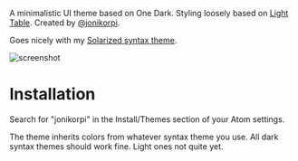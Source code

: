 A minimalistic UI theme based on One Dark. Styling loosely based on [Light Table](http://lighttable.com). Created by [@jonikorpi](https://twitter.com/jonikorpi).

Goes nicely with my [Solarized syntax theme](https://atom.io/themes/jonikorpi-atom-solarized-syntax).

![screenshot](https://dl.dropboxusercontent.com/u/1231109/Screenshot%202015-03-28%2015.18.36.png)

# Installation

Search for "jonikorpi" in the Install/Themes section of your Atom settings.

The theme inherits colors from whatever syntax theme you use. All dark syntax themes should work fine. Light ones not quite yet.
